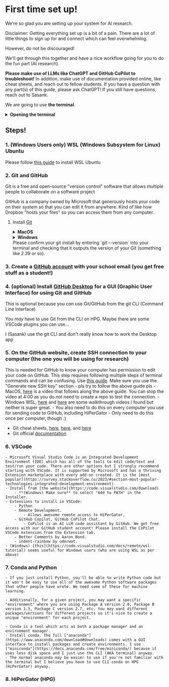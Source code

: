 # First time set up!

We're so glad you are setting up your system for AI research.

Disclaimer: Getting everything set up is a bit of a pain. There are a lot of little things to sign up for and connect which can feel overwhelming.

However, do not be discouraged!

We'll get through this together and have a nice workflow going for you to do the fun part (AI research).

**Please make use of LLMs like ChatGPT and GitHub CoPilot to troubleshoot!**
In addition, make use of documentation provided online, like cheat sheets, and reach out to fellow students.
If you have a question with any part(s) of this guide, please ask ChatGPT! If you still have questions, reach out to Sasank.

We are going to use **the terminal**.
<details> <summary> <b>Opening the terminal</b> </summary>
The terminal is a fully text-based interface with your computer.
    
To open it up:

- MacOS - Hit `CMD+<Spc>` (Command key + Space bar) to open up the finder. Type "terminal" and hit enter to open it up.
- Windows - Hit Windows key to open up the finder. Search for PowerShell and open it with administrator privileges
- Windows pt. 2 - after you install WSL (See below), please use your WSL Linux terminal instead. Please reach out to ChatGPT or Sasank for clarification.
- Linux - For Ubuntu, it's `CMD+Alt+t`.
</details>

## Steps!

### 1. (Windows Users only) WSL (Windows Subsystem for Linux) Ubuntu
Please follow [this guide](https://canonical-ubuntu-wsl.readthedocs-hosted.com/en/latest/guides/install-ubuntu-wsl2/) to install WSL Ubuntu

### 2. Git and GitHub
Git is a free and open-source "version control" software that allows multiple people to collaborate on a software project

GitHub is a company owned by Microsoft that generously hosts your code on their system so that you can edit it from anywhere. Kind of like how Dropbox "hosts your files" so you can access them from any computer.

1. Install [Git](https://git-scm.com/downloads)
    <details> <summary> <b>MacOS</b> </summary>
    If you do not have homebrew installed (more likely):
        submit `xcode-select --install` in the terminal.
        Here's a [video tutorial](https://www.youtube.com/watch?v=Mf3l8z6oxQ0)

    If you have homewbrew installed:
        Check by submitting `brew` in the terminal.
        If it prints out the version of homebrew, you have it.
        If it vomits an error about "command not found", you do not have homebrew
        
        If homebrew installed, submit `brew install git` and hit enter when it asks for permission to do stuff.
        Here's a [video tutorial](https://www.youtube.com/watch?v=B4qsvQ5IqWk). You don't have to do the email bit at the end of this video.
    </details>

    <details> <summary> <b>Windows</b> </summary>
    I will assume you are using WSL (Windows Subsystem for Linux) with Ubuntu.
    In this case, you already have Git installed on your WSL terminal. Since you now interact with your computer using Linux commands, you can use `sudo apt install git` to update your git if you wish.
    </details>
    Please confirm your git install by entering `git --version` into your terminal and checking that it outputs the version of your Git (something like 2.39 or so).
### 3. Create a [GitHub account](https://github.com/) **with your school email** (you get free stuff as a student!)
### 4. (optional) Install [GitHub Desktop](https://desktop.github.com/) for a GUI (Graphic User Interface) for using Git and GitHub
This is optional because you *can* use Git/GitHub from the git CLI (Command Line Interface)

You *may* have to use Git from the CLI on HPG. Maybe there are some VSCode plugins you can use...

I (Sasank) use the git CLI and don't really know how to work the Desktop app
### 5. On the GitHub website, create SSH connection to your computer (the one you will be using for research)
This is needed for GitHub to know your computer has permission to edit your code on GitHub.
This step requires following multiple steps of terminal commands and can be confusing.
Use [this guide](https://docs.github.com/en/authentication/connecting-to-github-with-ssh/generating-a-new-ssh-key-and-adding-it-to-the-ssh-agent). Make sure you use the "Generate new SSH key" section
    - pls try to follow the above guide pls
    - MacOS, [here](https://www.youtube.com/watch?v=45YCxPnBj-w) is a video that follows along the above guide. You can stop the video at 4:00 as you do not need to create a repo to test the connection.
    - Windows WSL, [here](https://www.youtube.com/watch?v=Xi_2Cu8z2d0) and [here](https://www.youtube.com/watch?v=EoLrCX1VVog) are some walkthrough videos I found but neither is super great.
    - You also need to do this on every computer you use for sending code to GitHub, including HiPerGator
    - Only need to do this once per computer, though :)
- Git cheat sheets, [here](https://training.github.com/downloads/github-git-cheat-sheet.pdf), [here](https://education.github.com/git-cheat-sheet-education.pdf), and [here](https://www.atlassian.com/git/tutorials/atlassian-git-cheatsheet)
- Git official [documentation](https://git-scm.com/docs)

### 6. VSCode
    - Microsoft Visual Studio Code is an Integrated Development Environment (IDE) which has all of the tools to edit code/text and test/run your code. There are other options but I strongly recommend starting with VSCode. It is supported by Microsoft and has a thriving Extension marketplace with every add-on created. It is the [most popular](https://survey.stackoverflow.co/2023/#section-most-popular-technologies-integrated-development-environment)
    - Install from [the website](https://code.visualstudio.com/download)
        - **(Windows) Make sure** to select "Add to PATH" in the Installer.
    - Extensions to install in VSCode:
        - Python
        - Remote Development.
            - Allows awesome remote access to HiPerGator.
        - GitHub Copilot, GitHub CoPilot Chat.
            - CoPilot is an AI LLM code assistant by GitHub. We get free access with our GitHub student account! Please install the CoPilot VSCode extension from the Extension tab.
        - Better Comments by Aaron Bond.
        - indent-rainbow by oderwat.
    - (Windows) [this](https://code.visualstudio.com/docs/remote/wsl-tutorial) seems useful for Windows users (who are using WSL as per above)

### 7. Conda and Python
    - If you just install Python, you'll be able to write Python code but it won't be easy to use all of the awesome Python software packages that other people have wrote. We need some of these for machine learning.

    - Additionally, for a given project, you may want a specific "environment" where you are using Package A version 2.0, Package B version 1.3, Package C version 2.7, etc. You may want different packages/versions for different projects so it's nice to create a unique "environment" for each project.

    - Conda is a tool which acts as both a package manager and an environment manager.
    - Install conda. The full ["anaconda"](https://www.anaconda.com/download#downloads) comes with a GUI interface to install packages and create environments. I use ["miniconda"](https://docs.anaconda.com/free/miniconda/) because it uses less disk space and I just use the CLI (AKA terminal) anyway.
    - The normal anaconda may be easier to use if you're not familiar with the terminal but I believe you have to use CLI conda on HPG (HiPerGator) anyway.


### 8. HiPerGator (HPG)
